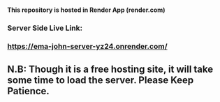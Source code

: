 #### This repository is hosted in Render App (render.com)

### Server Side Live Link: 
### https://ema-john-server-yz24.onrender.com/


## N.B: Though it is a free hosting site, it will take some time to load the server. Please Keep Patience.